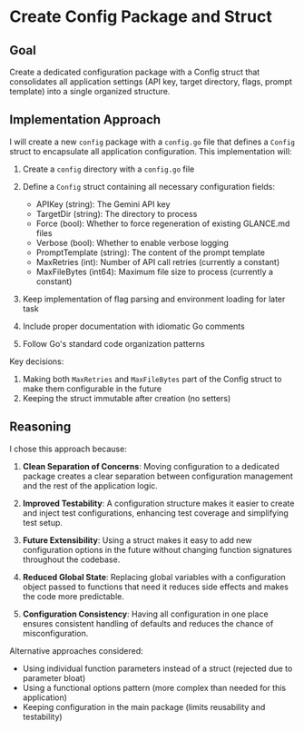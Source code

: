 # Create Config Package and Struct

## Goal
Create a dedicated configuration package with a Config struct that consolidates all application settings (API key, target directory, flags, prompt template) into a single organized structure.

## Implementation Approach
I will create a new `config` package with a `config.go` file that defines a `Config` struct to encapsulate all application configuration. This implementation will:

1. Create a `config` directory with a `config.go` file
2. Define a `Config` struct containing all necessary configuration fields:
   - APIKey (string): The Gemini API key
   - TargetDir (string): The directory to process
   - Force (bool): Whether to force regeneration of existing GLANCE.md files
   - Verbose (bool): Whether to enable verbose logging
   - PromptTemplate (string): The content of the prompt template
   - MaxRetries (int): Number of API call retries (currently a constant)
   - MaxFileBytes (int64): Maximum file size to process (currently a constant)

3. Keep implementation of flag parsing and environment loading for later task
4. Include proper documentation with idiomatic Go comments
5. Follow Go's standard code organization patterns

Key decisions:
1. Making both `MaxRetries` and `MaxFileBytes` part of the Config struct to make them configurable in the future
2. Keeping the struct immutable after creation (no setters)

## Reasoning
I chose this approach because:

1. **Clean Separation of Concerns**: Moving configuration to a dedicated package creates a clear separation between configuration management and the rest of the application logic.

2. **Improved Testability**: A configuration structure makes it easier to create and inject test configurations, enhancing test coverage and simplifying test setup.

3. **Future Extensibility**: Using a struct makes it easy to add new configuration options in the future without changing function signatures throughout the codebase.

4. **Reduced Global State**: Replacing global variables with a configuration object passed to functions that need it reduces side effects and makes the code more predictable.

5. **Configuration Consistency**: Having all configuration in one place ensures consistent handling of defaults and reduces the chance of misconfiguration.

Alternative approaches considered:
- Using individual function parameters instead of a struct (rejected due to parameter bloat)
- Using a functional options pattern (more complex than needed for this application)
- Keeping configuration in the main package (limits reusability and testability)
